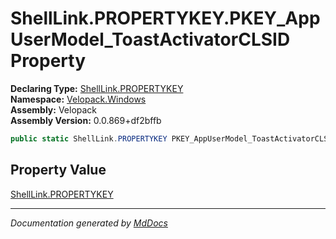 ﻿<!--  
  <auto-generated>   
    The contents of this file were generated by a tool.  
    Changes to this file may be list if the file is regenerated  
  </auto-generated>   
-->

# ShellLink.PROPERTYKEY.PKEY\_AppUserModel\_ToastActivatorCLSID Property

**Declaring Type:** [ShellLink.PROPERTYKEY](../index.md)  
**Namespace:** [Velopack.Windows](../../../index.md)  
**Assembly:** Velopack  
**Assembly Version:** 0.0.869+df2bffb

```csharp
public static ShellLink.PROPERTYKEY PKEY_AppUserModel_ToastActivatorCLSID { get; }
```

## Property Value

[ShellLink.PROPERTYKEY](../index.md)

___

*Documentation generated by [MdDocs](https://github.com/ap0llo/mddocs)*
